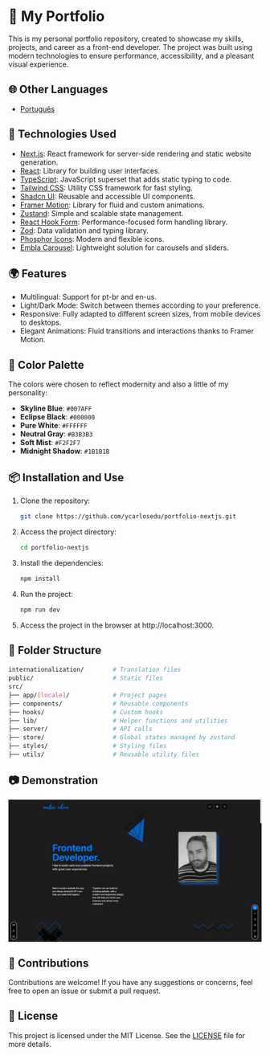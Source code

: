 # 🌟 My Portfolio

This is my personal portfolio repository, created to showcase my skills, projects, and career as a front-end developer. The project was built using modern technologies to ensure performance, accessibility, and a pleasant visual experience.

## 🌐 Other Languages

- [Português](README.pt.md)

## 🚀 Technologies Used

- [Next.js](https://nextjs.org): React framework for server-side rendering and static website generation.
- [React](https://react.dev): Library for building user interfaces.
- [TypeScript](https://www.typescriptlang.org): JavaScript superset that adds static typing to code.
- [Tailwind CSS](https://tailwindcss.com): Utility CSS framework for fast styling.
- [Shadcn UI](https://ui.shadcn.com): Reusable and accessible UI components.
- [Framer Motion](https://motion.dev): Library for fluid and custom animations.
- [Zustand](https://zustand-demo.pmnd.rs): Simple and scalable state management.
- [React Hook Form](https://react-hook-form.com): Performance-focused form handling library.
- [Zod](https://zod.dev): Data validation and typing library.
- [Phosphor Icons](https://phosphoricons.com): Modern and flexible icons.
- [Embla Carousel](https://www.embla-carousel.com): Lightweight solution for carousels and sliders.

## 🌍 Features

- Multilingual: Support for pt-br and en-us.
- Light/Dark Mode: Switch between themes according to your preference.
- Responsive: Fully adapted to different screen sizes, from mobile devices to desktops.
- Elegant Animations: Fluid transitions and interactions thanks to Framer Motion.

## 🎨 Color Palette

The colors were chosen to reflect modernity and also a little of my personality:

- **Skyline Blue**: `#007AFF`
- **Eclipse Black**: `#000000`
- **Pure White**: `#FFFFFF`
- **Neutral Gray**: `#B3B3B3`
- **Soft Mist**: `#F2F2F7`
- **Midnight Shadow**: `#1B1B1B`

## 📦 Installation and Use

1. Clone the repository:

   ```bash
   git clone https://github.com/ycarlosedu/portfolio-nextjs.git
   ```

2. Access the project directory:

   ```bash
   cd portfolio-nextjs
   ```

3. Install the dependencies:

   ```bash
   npm install
   ```

4. Run the project:

   ```bash
   npm run dev
   ```

5. Access the project in the browser at http://localhost:3000.

## 📂 Folder Structure

```bash
internationalization/        # Translation files
public/                      # Static files
src/
├── app/[locale]/            # Project pages
├── components/              # Reusable components
├── hooks/                   # Custom hooks
├── lib/                     # Helper functions and utilities
├── server/                  # API calls
├── store/                   # Global states managed by zustand
├── styles/                  # Styling files
├── utils/                   # Reusable utility files
```

## 📷 Demonstration

<img src="./public/images/projects/codes/personal-website/hero-dark.webp" width="1920px" style="display: block; margin: 0 auto" />

## 🤝 Contributions

Contributions are welcome! If you have any suggestions or concerns, feel free to open an issue or submit a pull request.

## 📄 License

This project is licensed under the MIT License. See the [LICENSE](./LICENSE) file for more details.
